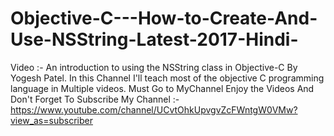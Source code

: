 # Objective-C---How-to-Create-And-Use-NSString-Latest-2017-Hindi-
Video :- An introduction to using the NSString class in Objective-C By Yogesh Patel. In this Channel I'll teach most of the objective C programming language in Multiple videos. Must Go to MyChannel Enjoy the Videos And Don't Forget To Subscribe My Channel :- https://www.youtube.com/channel/UCvtOhkUpvgvZcFWntgW0VMw?view_as=subscriber
